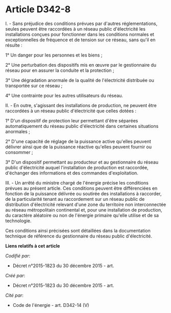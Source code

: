 # Article D342-8

I. - Sans préjudice des conditions prévues par d'autres réglementations, seules peuvent être raccordées à un réseau public
d'électricité les installations conçues pour fonctionner dans les conditions normales et exceptionnelles de fréquence et de
tension sur ce réseau, sans qu'il en résulte :

1° Un danger pour les personnes et les biens ;

2° Une perturbation des dispositifs mis en œuvre par le gestionnaire du réseau pour en assurer la conduite et la protection ;

3° Une dégradation anormale de la qualité de l'électricité distribuée ou transportée sur ce réseau ;

4° Une contrainte pour les autres utilisateurs du réseau.

II. - En outre, s'agissant des installations de production, ne peuvent être raccordées à un réseau public d'électricité que
celles dotées :

1° D'un dispositif de protection leur permettant d'être séparées automatiquement du réseau public d'électricité dans
certaines situations anormales ;

2° D'une capacité de réglage de la puissance active qu'elles peuvent délivrer ainsi que de la puissance réactive qu'elles
peuvent fournir ou consommer ;

3° D'un dispositif permettant au producteur et au gestionnaire du réseau public d'électricité auquel l'installation de
production est raccordée, d'échanger des informations et des commandes d'exploitation.

III. - Un arrêté du ministre chargé de l'énergie précise les conditions prévues au présent article. Ces conditions peuvent
être différenciées en fonction de la puissance délivrée ou soutirée des installations à raccorder, de la particularité tenant
au raccordement sur un réseau public de distribution d'électricité relevant d'une zone du territoire non interconnectée au
réseau métropolitain continental et, pour une installation de production, du caractère aléatoire ou non de l'énergie primaire
qu'elle utilise et de sa technologie.

Ces conditions ainsi précisées sont détaillées dans la documentation technique de référence du gestionnaire du réseau public
d'électricité.

**Liens relatifs à cet article**

_Codifié par_:

  - Décret n°2015-1823 du 30 décembre 2015 - art.

_Créé par_:

  - Décret n°2015-1823 du 30 décembre 2015 - art.

_Cité par_:

  - Code de l'énergie - art. D342-14 (V)
